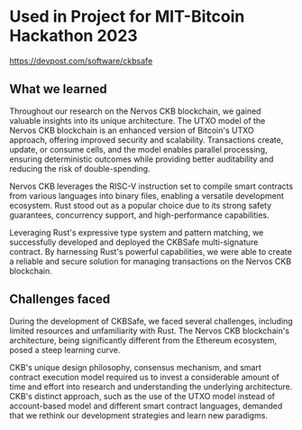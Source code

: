 # Used in Project for MIT-Bitcoin Hackathon 2023

https://devpost.com/software/ckbsafe

## What we learned 

Throughout our research on the Nervos CKB blockchain, we gained valuable insights into its unique architecture. The UTXO model of the Nervos CKB blockchain is an enhanced version of Bitcoin's UTXO approach, offering improved security and scalability. Transactions create, update, or consume cells, and the model enables parallel processing, ensuring deterministic outcomes while providing better auditability and reducing the risk of double-spending.

Nervos CKB leverages the RISC-V instruction set to compile smart contracts from various languages into binary files, enabling a versatile development ecosystem. Rust stood out as a popular choice due to its strong safety guarantees, concurrency support, and high-performance capabilities.

Leveraging Rust's expressive type system and pattern matching, we successfully developed and deployed the CKBSafe multi-signature contract. By harnessing Rust's powerful capabilities, we were able to create a reliable and secure solution for managing transactions on the Nervos CKB blockchain.

## Challenges faced

During the development of CKBSafe, we faced several challenges, including limited resources and unfamiliarity with Rust. The Nervos CKB blockchain's architecture, being significantly different from the Ethereum ecosystem, posed a steep learning curve. 

CKB's unique design philosophy, consensus mechanism, and smart contract execution model required us to invest a considerable amount of time and effort into research and understanding the underlying architecture. CKB's distinct approach, such as the use of the UTXO model instead of account-based model and different smart contract languages, demanded that we rethink our development strategies and learn new paradigms.
